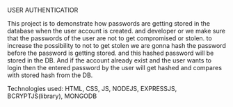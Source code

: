 USER AUTHENTICATIOR

This project is to demonstrate how passwords are getting stored in the database when the user account is created. and developer or we make sure that the passwords of the user are not to get compromised or stolen.
to increase the possibility to not to get stolen we are gonna hash the password before the password is getting stored. and this hashed password will be stored in the DB. And if the account already exist and the user wants to login then the entered password by the user will get hashed and compares with stored hash from the DB.

Technologies used:
HTML, CSS, JS, NODEJS, EXPRESSJS, BCRYPTJS(library), MONGODB

